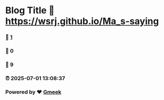 # Blog Title :link: https://wsrj.github.io/Ma_s-saying 
### :page_facing_up: [1](https://wsrj.github.io/Ma_s-saying/tag.html) 
### :speech_balloon: 0 
### :hibiscus: 9 
### :alarm_clock: 2025-07-01 13:08:37 
### Powered by :heart: [Gmeek](https://github.com/Meekdai/Gmeek)
